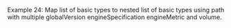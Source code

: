 Example 24:
Map list of basic types to nested list of basic types using path with multiple globalVersion engineSpecification  engineMetric and volume.
